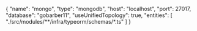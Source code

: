   {
    "name": "mongo",
    "type": "mongodb",
    "host": "localhost",
    "port": 27017,
    "database": "gobarber11",
    "useUnifiedTopology": true,
    "entities": [
      "./src/modules/**/infra/typeorm/schemas/*.ts"
    ]
  }
